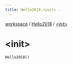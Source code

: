 ```yaml
---
title: Hello2018.<init> - 
---
```


[workspace](../index.html) / [Hello2018](index.html) / [&lt;init&gt;](./-init-.html)

# &lt;init&gt;

`Hello2018()`